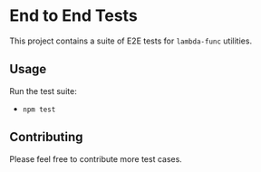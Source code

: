# End to End Tests

This project contains a suite of E2E tests for `lambda-func` utilities.

## Usage

Run the test suite:

- `npm test`

## Contributing

Please feel free to contribute more test cases.
